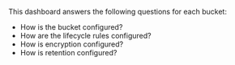 This dashboard answers the following questions for each bucket:

- How is the bucket configured?
- How are the lifecycle rules configured?
- How is encryption configured?
- How is retention configured?
